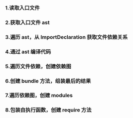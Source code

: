 ### 1.读取入口文件
### 2.获取入口文件 ast
### 3.遍历 ast，从 ImportDeclaration 获取文件依赖关系
### 4.通过 ast 编译代码
### 5.遍历文件依赖，创建依赖图
### 6.创建 bundle 方法，组装最后的结果
### 7.遍历依赖图，创建 modules
### 8.包装自执行函数，创建 require 方法